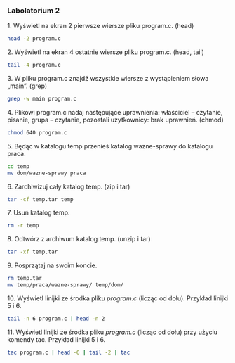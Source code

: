 ### Labolatorium 2

1\. Wyświetl na ekran 2 pierwsze wiersze pliku program.c. (head)
```bash
head -2 program.c
```
2\. Wyświetl na ekran 4 ostatnie wiersze pliku program.c. (head, tail)
```bash
tail -4 program.c
```
3\. W pliku program.c znajdź wszystkie wiersze z wystąpieniem słowa „main”. (grep)
```bash
grep -w main program.c
```

4\. Plikowi program.c nadaj następujące uprawnienia: właściciel – czytanie, pisanie, grupa – czytanie, pozostali użytkownicy: brak uprawnień. (chmod)
```bash
chmod 640 program.c
```

5\. Będąc w katalogu temp przenieś katalog wazne-sprawy do katalogu praca.
```bash
cd temp
mv dom/wazne-sprawy praca
```

6\. Zarchiwizuj cały katalog temp. (zip i tar)
```bash
tar -cf temp.tar temp
```

7\. Usuń katalog temp.
```bash
rm -r temp
```

8\. Odtwórz z archiwum katalog temp. (unzip i tar)
```bash
tar -xf temp.tar
```

9\. Posprzątaj na swoim koncie.
```bash
rm temp.tar
mv temp/praca/wazne-sprawy/ temp/dom/
```
10\. Wyświetl linijki ze środka pliku *program.c* (licząc od dołu). Przykład linijki 5 i 6.
```bash
tail -n 6 program.c | head -n 2
```

11\. Wyświetl linijki ze środka pliku *program.c* (licząc od dołu) przy użyciu komendy tac. Przykład linijki 5 i 6.
```bash
tac program.c | head -6 | tail -2 | tac
```
